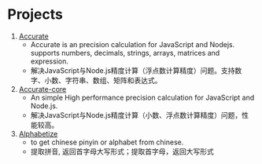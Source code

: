 # Projects

1. [Accurate](https://ipxxiao.github.io/accurate)
    - Accurate is an precision calculation for JavaScript and Nodejs. supports numbers, decimals, strings, arrays, matrices and expression.
    - 解决JavaScript与Node.js精度计算（浮点数计算精度）问题。支持数字、小数、字符串、数组、矩阵和表达式。
2. [Accurate-core](https://ipxxiao.github.io/accurate-core)
    - An simple High performance precision calculation for JavaScript and Node.js.
    - 解决JavaScript与Node.js精度计算（小数、浮点数计算精度）问题，性能较高。
3. [Alphabetize](https://ipxxiao.github.io/alphabetize)
    - to get chinese pinyin or alphabet from chinese.
    - 提取拼音, 返回首字母大写形式；提取首字母，返回大写形式